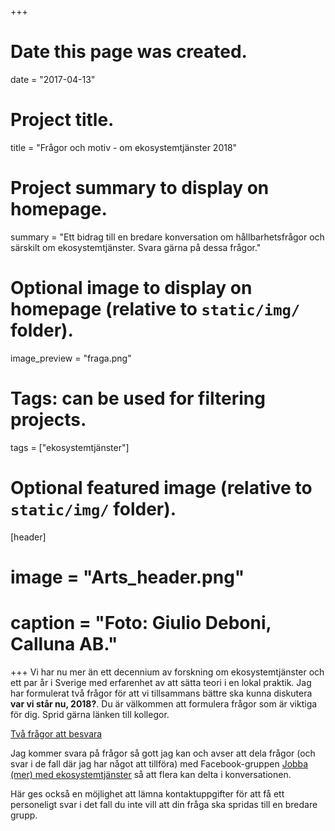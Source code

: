 +++
# Date this page was created.
date = "2017-04-13"

# Project title.
title = "Frågor och motiv - om ekosystemtjänster 2018"

# Project summary to display on homepage.
summary = "Ett bidrag till en bredare konversation om hållbarhetsfrågor och särskilt om ekosystemtjänster. Svara gärna på dessa frågor."

# Optional image to display on homepage (relative to `static/img/` folder).
image_preview = "fraga.png"

# Tags: can be used for filtering projects.
tags = ["ekosystemtjänster"]

# Optional featured image (relative to `static/img/` folder).
[header]
# image = "Arts_header.png"
# caption = "Foto: Giulio Deboni, Calluna AB."
+++
Vi har nu mer än ett decennium av forskning om ekosystemtjänster och ett par år i Sverige med erfarenhet av att sätta teori i en lokal praktik. Jag har formulerat två frågor för att vi tillsammans bättre ska kunna diskutera **var vi står nu, 2018?**. Du är välkommen att formulera frågor som är viktiga för dig. Sprid gärna länken till kollegor.

[Två frågor att besvara](https://goo.gl/forms/C3a4DcwlbAeCnhOP2)

Jag kommer svara på frågor så gott jag kan och avser att dela frågor (och svar i de fall där jag har något att tillföra) med Facebook-gruppen [Jobba (mer) med ekosystemtjänster](https://www.facebook.com/groups/ekosystemtjanster/) så att flera kan delta i konversationen.

Här ges också en möjlighet att lämna kontaktuppgifter för att få ett personeligt svar i det fall du inte vill att din fråga ska spridas till en bredare grupp.

